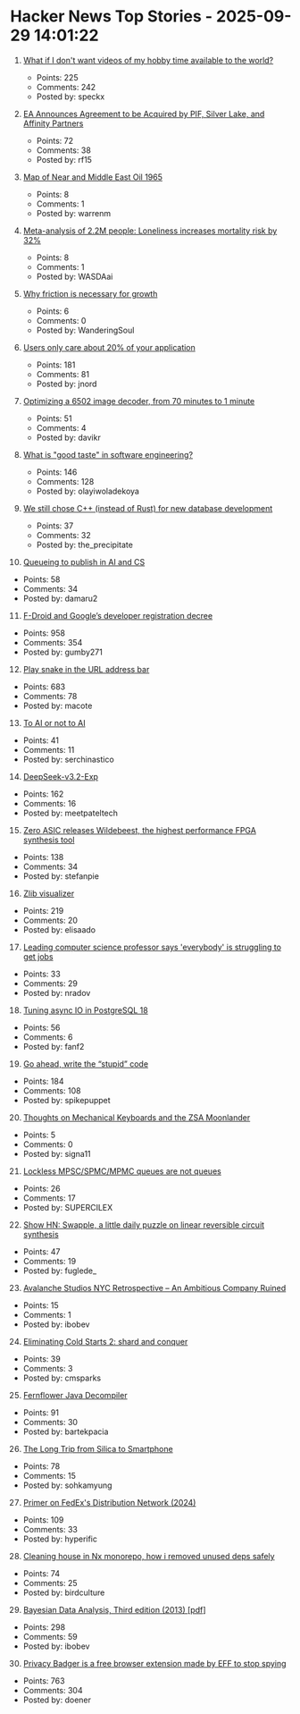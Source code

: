 # Hacker News Top Stories - 2025-09-29 14:01:22

1. [What if I don't want videos of my hobby time available to the world?](https://neilzone.co.uk/2025/09/what-if-i-dont-want-videos-of-my-hobby-time-available-to-the-entire-world/)
   - Points: 225
   - Comments: 242
   - Posted by: speckx

2. [EA Announces Agreement to be Acquired by PIF, Silver Lake, and Affinity Partners](https://ir.ea.com/press-releases/press-release-details/2025/EA-Announces-Agreement-to-be-Acquired-by-PIF-Silver-Lake-and-Affinity-Partners-for-55-Billion/default.aspx)
   - Points: 72
   - Comments: 38
   - Posted by: rf15

3. [Map of Near and Middle East Oil 1965](https://www.davidrumsey.com/blog/2025/9/28/map-of-near-and-middle-east-oil-1965)
   - Points: 8
   - Comments: 1
   - Posted by: warrenm

4. [Meta-analysis of 2.2M people: Loneliness increases mortality risk by 32%](https://lightcapai.medium.com/the-loneliness-epidemic-threatens-physical-health-like-smoking-e063220dde8b)
   - Points: 8
   - Comments: 1
   - Posted by: WASDAai

5. [Why friction is necessary for growth](https://jameelur.com/blog/overcoming-friction-leads-to-growth)
   - Points: 6
   - Comments: 0
   - Posted by: WanderingSoul

6. [Users only care about 20% of your application](https://idiallo.com/blog/users-only-care-about-20-percent)
   - Points: 181
   - Comments: 81
   - Posted by: jnord

7. [Optimizing a 6502 image decoder, from 70 minutes to 1 minute](https://www.colino.net/wordpress/en/archives/2025/09/28/optimizing-a-6502-image-decoder-from-70-minutes-to-1-minute/)
   - Points: 51
   - Comments: 4
   - Posted by: davikr

8. [What is "good taste" in software engineering?](https://www.seangoedecke.com/taste/)
   - Points: 146
   - Comments: 128
   - Posted by: olayiwoladekoya

9. [We still chose C++ (instead of Rust) for new database development](https://www.eloqdata.com/blog/2024/10/26/why-cpp)
   - Points: 37
   - Comments: 32
   - Posted by: the_precipitate

10. [Queueing to publish in AI and CS](https://damaru2.github.io/general/queueing_to_publish_in_AI_or_CS/)
   - Points: 58
   - Comments: 34
   - Posted by: damaru2

11. [F-Droid and Google’s developer registration decree](https://f-droid.org/2025/09/29/google-developer-registration-decree.html)
   - Points: 958
   - Comments: 354
   - Posted by: gumby271

12. [Play snake in the URL address bar](https://demian.ferrei.ro/snake/)
   - Points: 683
   - Comments: 78
   - Posted by: macote

13. [To AI or not to AI](https://antropia.studio/blog/to-ai-or-not-to-ai/)
   - Points: 41
   - Comments: 11
   - Posted by: serchinastico

14. [DeepSeek-v3.2-Exp](https://github.com/deepseek-ai/DeepSeek-V3.2-Exp)
   - Points: 162
   - Comments: 16
   - Posted by: meetpateltech

15. [Zero ASIC releases Wildebeest, the highest performance FPGA synthesis tool](https://www.zeroasic.com/blog/wildebeest-launch)
   - Points: 138
   - Comments: 34
   - Posted by: stefanpie

16. [Zlib visualizer](https://lynn.github.io/flateview/)
   - Points: 219
   - Comments: 20
   - Posted by: elisaado

17. [Leading computer science professor says 'everybody' is struggling to get jobs](https://www.businessinsider.com/computer-science-students-job-search-ai-hany-farid-2025-9)
   - Points: 33
   - Comments: 29
   - Posted by: nradov

18. [Tuning async IO in PostgreSQL 18](https://vondra.me/posts/tuning-aio-in-postgresql-18/)
   - Points: 56
   - Comments: 6
   - Posted by: fanf2

19. [Go ahead, write the “stupid” code](https://spikepuppet.io/posts/write-the-stupid-code/)
   - Points: 184
   - Comments: 108
   - Posted by: spikepuppet

20. [Thoughts on Mechanical Keyboards and the ZSA Moonlander](https://www.masteringemacs.org/article/thoughts-on-mechanical-keyboards-zsa-moonlander)
   - Points: 5
   - Comments: 0
   - Posted by: signa11

21. [Lockless MPSC/SPMC/MPMC queues are not queues](https://alexsaveau.dev/blog/opinions/performance/lockness/lockless-queues-are-not-queues)
   - Points: 26
   - Comments: 17
   - Posted by: SUPERCILEX

22. [Show HN: Swapple, a little daily puzzle on linear reversible circuit synthesis](https://swapple.fuglede.dk)
   - Points: 47
   - Comments: 19
   - Posted by: fuglede_

23. [Avalanche Studios NYC Retrospective – An Ambitious Company Ruined](https://probablydance.com/2025/09/28/avalanche-studios-nyc-retrospective-an-ambitious-company-ruined-by-bad-development-practices/)
   - Points: 15
   - Comments: 1
   - Posted by: ibobev

24. [Eliminating Cold Starts 2: shard and conquer](https://blog.cloudflare.com/eliminating-cold-starts-2-shard-and-conquer/)
   - Points: 39
   - Comments: 3
   - Posted by: cmsparks

25. [Fernflower Java Decompiler](https://github.com/JetBrains/fernflower)
   - Points: 91
   - Comments: 30
   - Posted by: bartekpacia

26. [The Long Trip from Silica to Smartphone](https://spectrum.ieee.org/the-long-strange-trip-from-silica-to-smartphone)
   - Points: 78
   - Comments: 15
   - Posted by: sohkamyung

27. [Primer on FedEx's Distribution Network (2024)](https://ontheseams.substack.com/p/a-brief-primer-on-fedexs-distribution)
   - Points: 109
   - Comments: 33
   - Posted by: hyperific

28. [Cleaning house in Nx monorepo, how i removed unused deps safely](https://johnjames.blog/posts/cleaning-house-in-nx-monorepo-how-i-removed-120-unused-deps-safely)
   - Points: 74
   - Comments: 25
   - Posted by: birdculture

29. [Bayesian Data Analysis, Third edition (2013) [pdf]](https://sites.stat.columbia.edu/gelman/book/BDA3.pdf)
   - Points: 298
   - Comments: 59
   - Posted by: ibobev

30. [Privacy Badger is a free browser extension made by EFF to stop spying](https://privacybadger.org/)
   - Points: 763
   - Comments: 304
   - Posted by: doener

